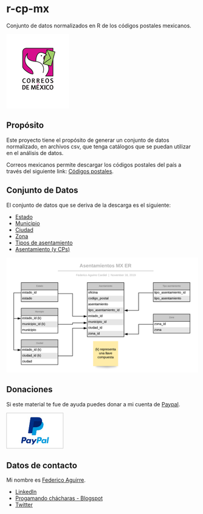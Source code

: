 # r-cp-mx
Conjunto de datos normalizados en R de los códigos postales mexicanos.

![Correos mexicanos](./img/cm.png)


## Propósito

Este proyecto tiene el propósito de generar un conjunto de datos normalizado,
en archivos csv, que tenga catálogos que se puedan utilizar en el análisis de datos.

Correos mexicanos permite descargar los códigos postales del país a través
del siguiente link: [Códigos postales](https://www.correosdemexico.gob.mx/SSLServicios/ConsultaCP/CodigoPostal_Exportar.aspx).


## Conjunto de Datos

El conjunto de datos que se deriva de la descarga es el siguiente:

  - [Estado](./cp-db/estado.csv)
  - [Municipio](./cp-db/municipio.csv)
  - [Ciudad](./cp-db/ciudad.csv)
  - [Zona](./cp-db/zona.csv)
  - [Tipos de asentamiento](./cp-db/tipo_asentamiento.csv)
  - [Asentamiento (y CPs)](./cp-db/asentamiento.csv)

![Asentamientos MX ER](./img/asentamientos-mx-er.png)


## Donaciones

Si este material te fue de ayuda puedes donar a mi cuenta de [Paypal](https://paypal.me/FAguirreCardiel).

![Paypal](./img/paypal_74x46.jpg)


## Datos de contacto

Mi nombre es [Federico Aguirre](mailto:federico.aguirre.cardiel@gmail.com).

  - [LinkedIn](https://www.linkedin.com/in/federico-aguirre-4199933/)
  - [Progamando chácharas - Blogspot](http://programandochacharas.blogspot.com/)
  - [Twitter](https://twitter.com/FAguirreCardiel)
